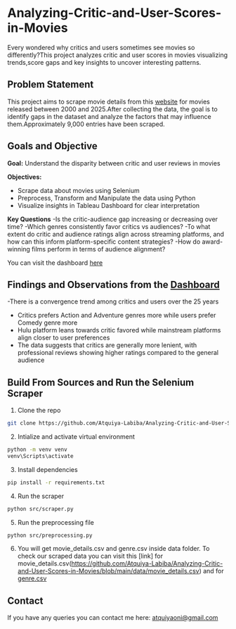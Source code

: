 # Analyzing-Critic-and-User-Scores-in-Movies
Every wondered why critics and users sometimes see movies so differently?This project analyzes critic and user scores in movies visualizing trends,score gaps and key insights to uncover interesting patterns.

## Problem Statement
This project aims to scrape movie details from this [website](https://www.metacritic.com/browse/movie/?releaseYearMin=2000&releaseYearMax=2025&page=1) for movies released between 2000 and 2025.After collecting the data, the goal is to identify gaps in the dataset and analyze the factors that may influence them.Approximately 9,000 entries have been scraped.

## Goals and Objective
**Goal:**
Understand the disparity between critic and user reviews in movies

**Objectives:**
- Scrape data about movies using Selenium
- Preprocess, Transform and Manipulate the data using Python
- Visualize insights in Tableau Dashboard for clear interpretation

**Key Questions**
-Is the critic-audience gap increasing or decreasing over time?
-Which genres consistently favor critics vs audiences?
-To what extent do critic and audience ratings align across streaming platforms, and how can this inform platform-specific content strategies?
-How do award-winning films perform in terms of audience alignment?

You can visit the dashboard [here](https://public.tableau.com/app/profile/atquiya.labiba.oni/viz/AnalyzingCriticandUserScoresinMovies/MovieReceptionTrendsGenreAnalysis)
 ## Findings and Observations from the [Dashboard](https://public.tableau.com/app/profile/atquiya.labiba.oni/viz/AnalyzingCriticandUserScoresinMovies/MovieReceptionTrendsGenreAnalysis)
 -There is a convergence trend among critics and users over the 25 years
 - Critics prefers Action and Adventure genres more while users prefer Comedy genre more
 - Hulu platform leans towards critic favored while mainstream platforms align closer to user preferences
 - The data suggests that critics are generally more lenient, with professional reviews showing higher ratings compared to the general audience

## Build From Sources and Run the Selenium Scraper
1. Clone the repo
```bash
git clone https://github.com/Atquiya-Labiba/Analyzing-Critic-and-User-Scores-in-Movies.git
```
2. Intialize and activate virtual environment
```bash
python -m venv venv
venv\Scripts\activate
```
3. Install dependencies
```bash
pip install -r requirements.txt
```
4. Run the scraper
```bash
python src/scraper.py
```
5. Run the preprocessing file
```bash
python src/preprocessing.py
```
6. You will get movie_details.csv and genre.csv inside data folder. To check our scraped data you can visit this [link] for movie_details.csv(https://github.com/Atquiya-Labiba/Analyzing-Critic-and-User-Scores-in-Movies/blob/main/data/movie_details.csv) and for [genre.csv](https://github.com/Atquiya-Labiba/Analyzing-Critic-and-User-Scores-in-Movies/blob/main/data/genre.csv)

## Contact
If you have any queries you can contact me here: atquiyaoni@gmail.com
